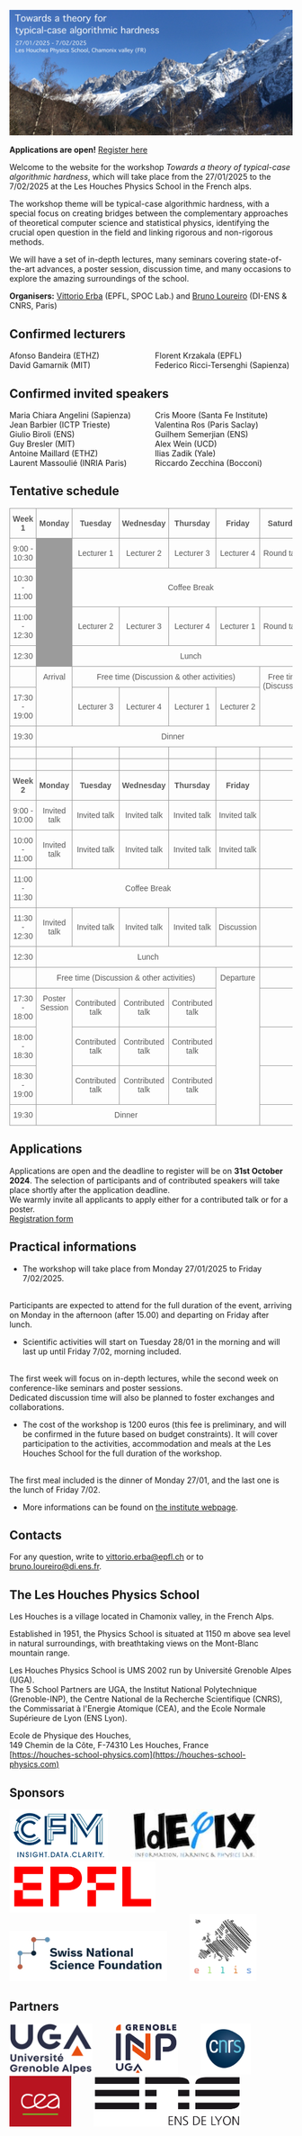 ![Photo of les houches](img/photo.JPG)

**Applications are open!** [Register here](https://forms.gle/hcihUwtuvpntxAkx9)

Welcome to the website for the workshop _Towards a theory of typical-case algorithmic hardness_, which will take place from the 27/01/2025 to the 7/02/2025 at the Les Houches Physics School in the French alps.

The workshop theme will be typical-case algorithmic hardness, with a special focus on creating bridges between the complementary approaches of theoretical computer science and statistical physics, identifying the crucial open question in the field and linking rigorous and non-rigorous methods.

We will have a set of in-depth lectures, many seminars covering state-of-the-art advances, a poster session, discussion time, and many occasions to explore the amazing surroundings of the school.

__Organisers:__  [Vittorio Erba](https://vittorioerba.github.io)  (EPFL, SPOC Lab.) and [Bruno Loureiro](https://brloureiro.github.io) (DI-ENS & CNRS, Paris)

## Confirmed lecturers

<div style="column-count: 2;">
Afonso           Bandeira           	(ETHZ)          <br>
David            Gamarnik           	(MIT)           <br>
Florent          Krzakala               (EPFL)          <br>
Federico         Ricci-Tersenghi	    (Sapienza)      
</div>

## Confirmed invited speakers

<div style="column-count: 2;">
Maria Chiara     Angelini	            (Sapienza)           <br>
Jean             Barbier              (ICTP Trieste)      <br>
Giulio           Biroli         	    (ENS)                <br>
Guy              Bresler                (MIT)                <br>
Antoine          Maillard           	(ETHZ)               <br>
Laurent          Massoulié          	(INRIA Paris)        <br>
Cris             Moore                  (Santa Fe Institute) <br>
Valentina        Ros            	    (Paris Saclay)       <br>
Guilhem          Semerjian          	(ENS)                <br>
Alex             Wein           	    (UCD)                <br>
Ilias            Zadik          	    (Yale)               <br>
Riccardo          Zecchina           	(Bocconi)            <br>
</div>

## Tentative schedule

<style type="text/css">
.tg  {border-collapse:collapse;border-spacing:0;}
.tg td{border-color:black;border-style:solid;border-width:1px;font-family:Arial, sans-serif;font-size:14px;
  overflow:hidden;padding:10px 5px;word-break:normal;}
.tg th{border-color:black;border-style:solid;border-width:1px;font-family:Arial, sans-serif;font-size:14px;
  font-weight:normal;overflow:hidden;padding:10px 5px;word-break:normal;}
.tg .tg-2fdn{border-color:#9b9b9b;text-align:left;vertical-align:top}
.tg .tg-y1n8{border-color:#9b9b9b;color:#595959;font-weight:bold;text-align:center;vertical-align:middle}
.tg .tg-u865{border-color:#9b9b9b;color:#595959;text-align:center;vertical-align:middle}
.tg .tg-9nl5{background-color:#9b9b9b;border-color:#9b9b9b;text-align:left;vertical-align:middle}
.tg .tg-m6jf{border-color:#9b9b9b;text-align:left;vertical-align:middle}
.tg .tg-u0tf{border-color:#9b9b9b;color:#595959;text-align:center;vertical-align:top}
</style>
<table class="tg"><thead>
  <tr>
    <th class="tg-y1n8"><span style="font-weight:bold;color:#595959">Week 1</span></th>
    <th class="tg-y1n8"><span style="font-weight:bold;color:#595959">Monday</span></th>
    <th class="tg-y1n8"><span style="font-weight:bold;color:#595959">Tuesday</span></th>
    <th class="tg-y1n8"><span style="font-weight:bold;color:#595959">Wednesday</span></th>
    <th class="tg-y1n8"><span style="font-weight:bold;color:#595959">Thursday</span></th>
    <th class="tg-y1n8"><span style="font-weight:bold;color:#595959">Friday</span></th>
    <th class="tg-y1n8"><span style="font-weight:bold;color:#595959">Saturday</span></th>
  </tr></thead>
<tbody>
  <tr>
    <td class="tg-u865"><span style="font-weight:normal;color:#595959">9:00 - 10:30</span></td>
    <td class="tg-9nl5"></td>
    <td class="tg-u865"><span style="font-weight:normal;color:#595959">Lecturer 1</span></td>
    <td class="tg-u865"><span style="font-weight:normal;color:#595959">Lecturer 2</span></td>
    <td class="tg-u865"><span style="font-weight:normal;color:#595959">Lecturer 3</span></td>
    <td class="tg-u865"><span style="font-weight:normal;color:#595959">Lecturer 4</span></td>
    <td class="tg-u865"><span style="font-weight:normal;color:#595959">Round table</span></td>
  </tr>
  <tr>
    <td class="tg-u865"><span style="font-weight:normal;color:#595959">10:30 - 11:00</span></td>
    <td class="tg-9nl5"></td>
    <td class="tg-u865" colspan="5"><span style="font-weight:normal;color:#595959">Coffee Break</span></td>
  </tr>
  <tr>
    <td class="tg-u865"><span style="font-weight:normal;color:#595959">11:00 - 12:30</span></td>
    <td class="tg-9nl5"></td>
    <td class="tg-u865"><span style="font-weight:normal;color:#595959">Lecturer 2</span></td>
    <td class="tg-u865"><span style="font-weight:normal;color:#595959">Lecturer 3</span></td>
    <td class="tg-u865"><span style="font-weight:normal;color:#595959">Lecturer 4</span></td>
    <td class="tg-u865"><span style="font-weight:normal;color:#595959">Lecturer 1</span></td>
    <td class="tg-u865"><span style="font-weight:normal;color:#595959">Round table</span></td>
  </tr>
  <tr>
    <td class="tg-u865"><span style="font-weight:normal;color:#595959">12:30</span></td>
    <td class="tg-9nl5"></td>
    <td class="tg-u865" colspan="5"><span style="font-weight:normal;color:#595959">Lunch</span></td>
  </tr>
  <tr>
    <td class="tg-m6jf"></td>
    <td class="tg-u0tf" rowspan="2">Arrival</td>
    <td class="tg-u865" colspan="4"><span style="font-weight:normal;color:#595959">Free time (Discussion &amp; other activities)</span></td>
    <td class="tg-u0tf" rowspan="2">Free time (Discussion)</td>
  </tr>
  <tr>
    <td class="tg-u865"><span style="font-weight:normal;color:#595959">17:30 - 19:00</span></td>
    <td class="tg-u865"><span style="font-weight:normal;color:#595959">Lecturer 3</span></td>
    <td class="tg-u865"><span style="font-weight:normal;color:#595959">Lecturer 4</span></td>
    <td class="tg-u865"><span style="font-weight:normal;color:#595959">Lecturer 1</span></td>
    <td class="tg-u865"><span style="font-weight:normal;color:#595959">Lecturer 2</span></td>
  </tr>
  <tr>
    <td class="tg-u865"><span style="font-weight:normal;color:#595959">19:30</span></td>
    <td class="tg-u865" colspan="6"><span style="font-weight:normal;color:#595959">Dinner</span></td>
  </tr>
  <tr>
    <td class="tg-m6jf"></td>
    <td class="tg-m6jf"></td>
    <td class="tg-m6jf"></td>
    <td class="tg-m6jf"></td>
    <td class="tg-m6jf"></td>
    <td class="tg-m6jf"></td>
    <td class="tg-m6jf"></td>
  </tr>
  <tr>
    <td class="tg-m6jf"></td>
    <td class="tg-m6jf"></td>
    <td class="tg-m6jf"></td>
    <td class="tg-m6jf"></td>
    <td class="tg-m6jf"></td>
    <td class="tg-m6jf"></td>
    <td class="tg-m6jf"></td>
  </tr>
  <tr>
    <td class="tg-y1n8"><span style="font-weight:bold;color:#595959">Week 2</span></td>
    <td class="tg-y1n8"><span style="font-weight:bold;color:#595959">Monday</span></td>
    <td class="tg-y1n8"><span style="font-weight:bold;color:#595959">Tuesday</span></td>
    <td class="tg-y1n8"><span style="font-weight:bold;color:#595959">Wednesday</span></td>
    <td class="tg-y1n8"><span style="font-weight:bold;color:#595959">Thursday</span></td>
    <td class="tg-y1n8"><span style="font-weight:bold;color:#595959">Friday</span></td>
    <td class="tg-m6jf"></td>
  </tr>
  <tr>
    <td class="tg-u865"><span style="font-weight:normal;color:#595959">9:00 - 10:00</span></td>
    <td class="tg-u865"><span style="font-weight:normal;color:#595959">Invited talk</span></td>
    <td class="tg-u865"><span style="font-weight:normal;color:#595959">Invited talk</span></td>
    <td class="tg-u865"><span style="font-weight:normal;color:#595959">Invited talk</span></td>
    <td class="tg-u865"><span style="font-weight:normal;color:#595959">Invited talk</span></td>
    <td class="tg-u865"><span style="font-weight:normal;color:#595959">Invited talk</span></td>
    <td class="tg-m6jf"></td>
  </tr>
  <tr>
    <td class="tg-u865"><span style="font-weight:normal;color:#595959">10:00 - 11:00</span></td>
    <td class="tg-u865"><span style="font-weight:normal;color:#595959">Invited talk</span></td>
    <td class="tg-u865"><span style="font-weight:normal;color:#595959">Invited talk</span></td>
    <td class="tg-u865"><span style="font-weight:normal;color:#595959">Invited talk</span></td>
    <td class="tg-u865"><span style="font-weight:normal;color:#595959">Invited talk</span></td>
    <td class="tg-u865"><span style="font-weight:normal;color:#595959">Invited talk</span></td>
    <td class="tg-m6jf"></td>
  </tr>
  <tr>
    <td class="tg-u865"><span style="font-weight:normal;color:#595959">11:00 - 11:30</span></td>
    <td class="tg-u865" colspan="5"><span style="font-weight:normal;color:#595959">Coffee Break</span></td>
    <td class="tg-m6jf"></td>
  </tr>
  <tr>
    <td class="tg-u865"><span style="font-weight:normal;color:#595959">11:30 - 12:30</span></td>
    <td class="tg-u865"><span style="font-weight:normal;color:#595959">Invited talk</span></td>
    <td class="tg-u865"><span style="font-weight:normal;color:#595959">Invited talk</span></td>
    <td class="tg-u865"><span style="font-weight:normal;color:#595959">Invited talk</span></td>
    <td class="tg-u865"><span style="font-weight:normal;color:#595959">Invited talk</span></td>
    <td class="tg-u865"><span style="font-weight:normal;color:#595959">Discussion</span></td>
    <td class="tg-m6jf"></td>
  </tr>
  <tr>
    <td class="tg-u865"><span style="font-weight:normal;color:#595959">12:30</span></td>
    <td class="tg-u865" colspan="5"><span style="font-weight:normal;color:#595959">Lunch</span></td>
    <td class="tg-m6jf"></td>
  </tr>
  <tr>
    <td class="tg-m6jf"></td>
    <td class="tg-u865" colspan="4"><span style="font-weight:normal;color:#595959">Free time (Discussion &amp; other activities)</span></td>
    <td class="tg-u0tf" rowspan="5">Departure</td>
    <td class="tg-m6jf"></td>
  </tr>
  <tr>
    <td class="tg-u865"><span style="font-weight:normal;color:#595959">17:30 - 18:00</span></td>
    <td class="tg-u0tf" rowspan="3">Poster Session</td>
    <td class="tg-u865"><span style="font-weight:normal;color:#595959">Contributed talk</span></td>
    <td class="tg-u865"><span style="font-weight:normal;color:#595959">Contributed talk</span></td>
    <td class="tg-u865"><span style="font-weight:normal;color:#595959">Contributed talk</span></td>
    <td class="tg-m6jf"></td>
  </tr>
  <tr>
    <td class="tg-u865"><span style="font-weight:normal;color:#595959">18:00 - 18:30</span></td>
    <td class="tg-u865"><span style="font-weight:normal;color:#595959">Contributed talk</span></td>
    <td class="tg-u865"><span style="font-weight:normal;color:#595959">Contributed talk</span></td>
    <td class="tg-u865"><span style="font-weight:normal;color:#595959">Contributed talk</span></td>
    <td class="tg-m6jf"></td>
  </tr>
  <tr>
    <td class="tg-u865"><span style="font-weight:normal;color:#595959">18:30 - 19:00</span></td>
    <td class="tg-u865"><span style="font-weight:normal;color:#595959">Contributed talk</span></td>
    <td class="tg-u865"><span style="font-weight:normal;color:#595959">Contributed talk</span></td>
    <td class="tg-u865"><span style="font-weight:normal;color:#595959">Contributed talk</span></td>
    <td class="tg-m6jf"></td>
  </tr>
  <tr>
    <td class="tg-u865"><span style="font-weight:normal;color:#595959">19:30</span></td>
    <td class="tg-u865" colspan="4"><span style="font-weight:normal;color:#595959">Dinner</span></td>
    <td class="tg-2fdn"></td>
  </tr>
</tbody></table>

## Applications

Applications are open and the deadline to register will be on **31st October 2024**.
The selection of participants and of contributed speakers will take place shortly after the application deadline.
<br>
We warmly invite all applicants to apply either for a contributed talk or for a poster.
<br>
[Registration form](https://forms.gle/hcihUwtuvpntxAkx9)

## Practical informations

- The workshop will take place from Monday 27/01/2025 to Friday 7/02/2025.
<br>
    Participants are expected to attend for the full duration of the event, arriving on Monday in the afternoon (after 15.00) and departing on Friday after lunch.

- Scientific activities will start on Tuesday 28/01 in the morning and will last up until Friday 7/02, morning included.
<br>
    The first week will focus on in-depth lectures, while the second week on conference-like seminars and poster sessions.
<br>
    Dedicated discussion time will also be planned to foster exchanges and collaborations.

- The cost of the workshop is 1200 euros (this fee is preliminary, and will be confirmed in the future based on budget constraints). It will cover participation to the activities, accommodation and meals at the Les Houches School for the full duration of the workshop.
<br>
The first meal included is the dinner of Monday 27/01, and the last one is the lunch of Friday 7/02.

- More informations can be found on [the institute webpage](https://www.houches-school-physics.com/practical-information/).

<!-- - The poster of the event can be downloaded [here](poster.pdf) -->

## Contacts

For any question, write to [vittorio.erba@epfl.ch](mailto:vittorio.erba@epfl.ch) or to [bruno.loureiro@di.ens.fr](mailto:bruno.loureiro@di.ens.fr).

## The Les Houches Physics School

Les Houches is a village located in Chamonix valley, in the French Alps.

Established in 1951, the Physics School is situated at 1150 m above sea level in natural
surroundings, with breathtaking views on the Mont-Blanc mountain range.

Les Houches Physics School is UMS 2002 run by Université Grenoble Alpes (UGA).
<br>
The 5 School Partners are UGA, the Institut National Polytechnique (Grenoble-INP),
the Centre National de la Recherche Scientifique (CNRS),
the Commissariat à l'Energie Atomique (CEA), and
the Ecole Normale Supérieure de Lyon (ENS Lyon).

Ecole de Physique des Houches,<br>
149 Chemin de la Côte, F-74310 Les Houches, France<br>
[https://houches-school-physics.com](https://houches-school-physics.com)<br>

## Sponsors

<img src="img/cfm.png" alt="drawing" height="90"/>
&nbsp;&nbsp;&nbsp;&nbsp;&nbsp;&nbsp;&nbsp;&nbsp;
<img src="img/idephix.jpg" alt="drawing" height="90"/>
&nbsp;&nbsp;&nbsp;&nbsp;&nbsp;&nbsp;&nbsp;&nbsp;
<img src="img/epfl.png" alt="drawing" height="90"/>
&nbsp;&nbsp;&nbsp;&nbsp;&nbsp;&nbsp;&nbsp;&nbsp;
<img src="img/snsf.jpg" alt="drawing" height="90"/>
&nbsp;&nbsp;&nbsp;&nbsp;&nbsp;&nbsp;&nbsp;&nbsp;
<img src="img/ellis.png" alt="drawing" height="120"/>

## Partners

<img src="img/uga.svg" alt="drawing" height="90"/>
&nbsp;&nbsp;&nbsp;&nbsp;&nbsp;&nbsp;&nbsp;&nbsp;
<img src="img/inp.svg" alt="drawing" height="90"/>
&nbsp;&nbsp;&nbsp;&nbsp;&nbsp;&nbsp;&nbsp;&nbsp;
<img src="img/cnrs.svg" alt="drawing" height="90"/>
&nbsp;&nbsp;&nbsp;&nbsp;&nbsp;&nbsp;&nbsp;&nbsp;
<img src="img/cea.svg" alt="drawing" height="90"/>
&nbsp;&nbsp;&nbsp;&nbsp;&nbsp;&nbsp;&nbsp;&nbsp;
<img src="img/ens.svg" alt="drawing" height="90"/>
